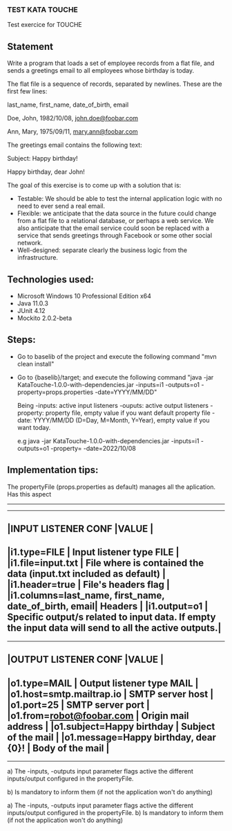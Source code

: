 ### TEST KATA TOUCHE

Test exercice for TOUCHE

## Statement

Write a program that loads a set of employee records from a flat file,
and sends a greetings email to all employees whose birthday is today.

The flat file is a sequence of records, separated by newlines. These
are the first few lines:

last_name, first_name, date_of_birth, email

Doe, John, 1982/10/08, john.doe@foobar.com

Ann, Mary, 1975/09/11, mary.ann@foobar.com

The greetings email contains the following text:

Subject: Happy birthday!

Happy birthday, dear John!

The goal of this exercise is to come up with a solution that is:

- Testable: We should be able to test the internal application logic with no need to ever send a real email.
- Flexible: we anticipate that the data source in the future could change from a flat file to a relational database, or perhaps a web service. We also anticipate that the email service could soon be replaced with a service that sends greetings through Facebook or some other social network.
- Well-designed: separate clearly the business logic from the infrastructure.


## Technologies used:

- Microsoft Windows 10 Professional Edition x64
- Java 11.0.3
- JUnit 4.12 
- Mockito 2.0.2-beta

## Steps:

- Go to baselib of the project and execute the following command "mvn clean install"
- Go to {baselib}/target; and execute the following command 
  "java -jar KataTouche-1.0.0-with-dependencies.jar -inputs=i1 -outputs=o1 -property=props.properties -date=YYYY/MM/DD"
  
  Being
  -inputs: active input listeners
  -ouputs: active output listeners
  -property: property file, empty value if you want default property file 
  -date: YYYY/MM/DD (D=Day, M=Month, Y=Year), empty value if you want today.
  
  e.g java -jar KataTouche-1.0.0-with-dependencies.jar -inputs=i1 -outputs=o1 -property= -date=2022/10/08

## Implementation tips:

The propertyFile (props.properties as default) manages all the aplication. Has this aspect 

---

---------------------------------------------------------------------------------------------------------------------------------------------------------------
|INPUT LISTENER CONF                                   |VALUE                                                                                                 |
---------------------------------------------------------------------------------------------------------------------------------------------------------------  
|i1.type=FILE							               | Input listener type FILE                                                                             |
|i1.file=input.txt						               | File where is contained the data (input.txt included as default)                                     |
|i1.header=true							               | File's headers flag                                                                                  |	
|i1.columns=last_name, first_name, date_of_birth, email| Headers                                                                                              |
|i1.output=o1							               | Specific output/s related to input data. If empty the input data will send to all the active outputs.|
---------------------------------------------------------------------------------------------------------------------------------------------------------------
---------------------------------------------------------------------------------------------------------------------------------------------------------------
|OUTPUT LISTENER CONF                                  |VALUE                                                                                                 |
---------------------------------------------------------------------------------------------------------------------------------------------------------------
|o1.type=MAIL							               | Output listener type MAIL                                                                            |   
|o1.host=smtp.mailtrap.io				               | SMTP server host                                                                                     |
|o1.port=25							                   | SMTP server port							                                                          |
|o1.from=robot@foobar.com				               | Origin mail address                                                                                  |
|o1.subject=Happy birthday				               | Subject of the mail                                                                                  |
|o1.message=Happy birthday, dear {0}!	               | Body of the mail                                                                                     |
---------------------------------------------------------------------------------------------------------------------------------------------------------------
---

a) The -inputs, -outputs input parameter flags active the different inputs/output configured in the propertyFile. 

b) Is mandatory to inform them (if not the application won't do anything)


a) The -inputs, -outputs input parameter flags active the different inputs/output configured in the propertyFile. 
b) Is mandatory to inform them (if not the application won't do anything)

